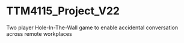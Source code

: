# TTM4115_Project_V22
Two player Hole-In-The-Wall game to enable accidental conversation across remote workplaces
